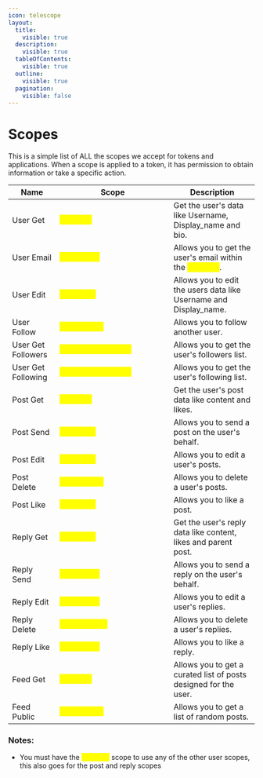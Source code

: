 ```yaml
---
icon: telescope
layout:
  title:
    visible: true
  description:
    visible: true
  tableOfContents:
    visible: true
  outline:
    visible: true
  pagination:
    visible: false
---
```


# Scopes

This is a simple list of ALL the scopes we accept for tokens and applications. When a scope is applied to a token, it has permission to obtain information or take a specific action.

<table><thead><tr><th>Name</th><th width="217">Scope</th><th>Description</th></tr></thead><tbody><tr><td>User Get</td><td><mark style="color:yellow;"><code>user.get</code></mark></td><td>Get the user's data like Username, Display_name and bio.</td></tr><tr><td>User Email</td><td><mark style="color:yellow;"><code>user.email</code></mark></td><td>Allows you to get the user's email within the <mark style="color:yellow;"><code>user.get</code></mark>.</td></tr><tr><td>User Edit</td><td><mark style="color:yellow;"><code>user.edit</code></mark></td><td>Allows you to edit the users data like Username and Display_name.</td></tr><tr><td>User Follow</td><td><mark style="color:yellow;"><code>user.follow</code></mark></td><td>Allows you to follow another user.</td></tr><tr><td>User Get Followers</td><td><mark style="color:yellow;"><code>user.followers.get</code></mark></td><td>Allows you to get the user's followers list.</td></tr><tr><td>User Get Following</td><td><mark style="color:yellow;"><code>user.following.get</code></mark></td><td>Allows you to get the user's following list.</td></tr><tr><td>Post Get</td><td><mark style="color:yellow;"><code>post.get</code></mark></td><td>Get the user's post data like content and likes.</td></tr><tr><td>Post Send</td><td><mark style="color:yellow;"><code>post.send</code></mark></td><td>Allows you to send a post on the user's behalf.</td></tr><tr><td>Post Edit</td><td><mark style="color:yellow;"><code>post.edit</code></mark></td><td>Allows you to edit a user's posts.</td></tr><tr><td>Post Delete</td><td><mark style="color:yellow;"><code>post.delete</code></mark></td><td>Allows you to delete a user's posts.</td></tr><tr><td>Post Like</td><td><mark style="color:yellow;"><code>post.like</code></mark></td><td>Allows you to like a post.</td></tr><tr><td>Reply Get</td><td><mark style="color:yellow;"><code>reply.get</code></mark></td><td>Get the user's reply data like content, likes and parent post.</td></tr><tr><td>Reply Send</td><td><mark style="color:yellow;"><code>reply.send</code></mark></td><td>Allows you to send a reply on the user's behalf.</td></tr><tr><td>Reply Edit</td><td><mark style="color:yellow;"><code>reply.edit</code></mark></td><td>Allows you to edit a user's replies.</td></tr><tr><td>Reply Delete</td><td><mark style="color:yellow;"><code>reply.delete</code></mark></td><td>Allows you to delete a user's replies.</td></tr><tr><td>Reply Like</td><td><mark style="color:yellow;"><code>reply.like</code></mark></td><td>Allows you to like a reply.</td></tr><tr><td>Feed Get</td><td><mark style="color:yellow;"><code>feed.get</code></mark></td><td>Allows you to get a curated list of posts designed for the user.</td></tr><tr><td>Feed Public</td><td><mark style="color:yellow;"><code>feed.public</code></mark></td><td>Allows you to get a list of random posts.</td></tr></tbody></table>

### Notes:

* You must have the <mark style="color:yellow;">`user.get`</mark> scope to use any of the other user scopes, this also goes for the post and reply scopes
